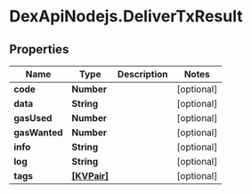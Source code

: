 # DexApiNodejs.DeliverTxResult

## Properties

Name | Type | Description | Notes
------------ | ------------- | ------------- | -------------
**code** | **Number** |  | [optional] 
**data** | **String** |  | [optional] 
**gasUsed** | **Number** |  | [optional] 
**gasWanted** | **Number** |  | [optional] 
**info** | **String** |  | [optional] 
**log** | **String** |  | [optional] 
**tags** | [**[KVPair]**](KVPair.md) |  | [optional] 


